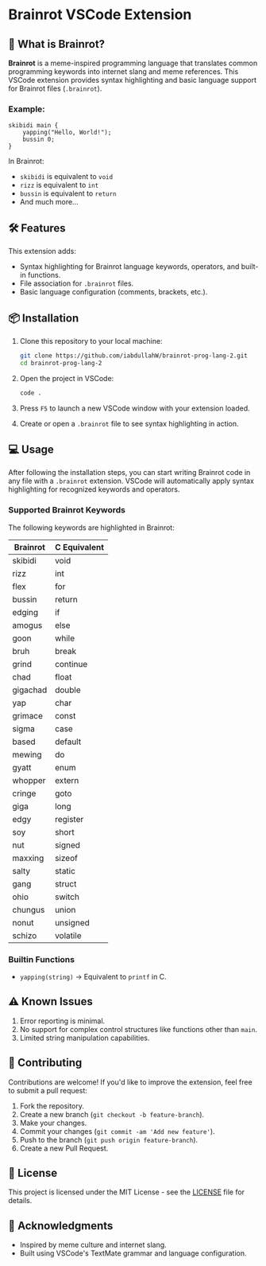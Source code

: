 # Brainrot VSCode Extension

## 🤔 What is Brainrot?

**Brainrot** is a meme-inspired programming language that translates common programming keywords into internet slang and meme references. This VSCode extension provides syntax highlighting and basic language support for Brainrot files (`.brainrot`).

### Example:

```brainrot
skibidi main {
    yapping("Hello, World!");
    bussin 0;
}
```

In Brainrot:

- `skibidi` is equivalent to `void`
- `rizz` is equivalent to `int`
- `bussin` is equivalent to `return`
- And much more...

## 🛠 Features

This extension adds:

- Syntax highlighting for Brainrot language keywords, operators, and built-in functions.
- File association for `.brainrot` files.
- Basic language configuration (comments, brackets, etc.).

## 📦 Installation

1. Clone this repository to your local machine:

   ```bash
   git clone https://github.com/iabdullahW/brainrot-prog-lang-2.git
   cd brainrot-prog-lang-2
   ```

2. Open the project in VSCode:

   ```bash
   code .
   ```

3. Press `F5` to launch a new VSCode window with your extension loaded.

4. Create or open a `.brainrot` file to see syntax highlighting in action.

## 💻 Usage

After following the installation steps, you can start writing Brainrot code in any file with a `.brainrot` extension. VSCode will automatically apply syntax highlighting for recognized keywords and operators.

### Supported Brainrot Keywords

The following keywords are highlighted in Brainrot:

| Brainrot | C Equivalent |
| -------- | ------------ |
| skibidi  | void         |
| rizz     | int          |
| flex     | for          |
| bussin   | return       |
| edging   | if           |
| amogus   | else         |
| goon     | while        |
| bruh     | break        |
| grind    | continue     |
| chad     | float        |
| gigachad | double       |
| yap      | char         |
| grimace  | const        |
| sigma    | case         |
| based    | default      |
| mewing   | do           |
| gyatt    | enum         |
| whopper  | extern       |
| cringe   | goto         |
| giga     | long         |
| edgy     | register     |
| soy      | short        |
| nut      | signed       |
| maxxing  | sizeof       |
| salty    | static       |
| gang     | struct       |
| ohio     | switch       |
| chungus  | union        |
| nonut    | unsigned     |
| schizo   | volatile     |

### Builtin Functions

- `yapping(string)` → Equivalent to `printf` in C.

## ⚠️ Known Issues

1. Error reporting is minimal.
2. No support for complex control structures like functions other than `main`.
3. Limited string manipulation capabilities.

## 🤝 Contributing

Contributions are welcome! If you'd like to improve the extension, feel free to submit a pull request:

1. Fork the repository.
2. Create a new branch (`git checkout -b feature-branch`).
3. Make your changes.
4. Commit your changes (`git commit -am 'Add new feature'`).
5. Push to the branch (`git push origin feature-branch`).
6. Create a new Pull Request.

## 📝 License

This project is licensed under the MIT License - see the [LICENSE](LICENSE) file for details.

## 🙏 Acknowledgments

- Inspired by meme culture and internet slang.
- Built using VSCode's TextMate grammar and language configuration.
